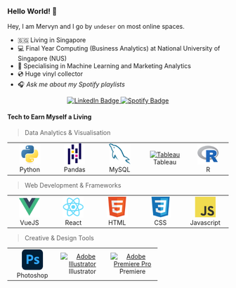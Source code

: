 ### Hello World! 👋

Hey, I am Mervyn and I go by `undeser` on most online spaces.

-   🇸🇬 Living in Singapore
-   💻 Final Year Computing (Business Analytics) at National University of Singapore (NUS)
-   🔭 Specialising in Machine Learning and Marketing Analytics
-   💿 Huge vinyl collector
-   🎧 _Ask me about my Spotify playlists_

<div id="header" align="center">
  <div id="badges">
    <a href="https://www.linkedin.com/in/mervseah/">
      <img src="https://img.shields.io/badge/LinkedIn-blue?style=for-the-badge&logo=linkedin&logoColor=white" alt="LinkedIn Badge"/>
    </a>
    <a href="https://open.spotify.com/user/1163571756?si=f107f55e9b8649b7">
      <img src="https://img.shields.io/badge/Spotify-1ED760?style=for-the-badge&logo=spotify&logoColor=white" alt="Spotify Badge"/>
    </a>
  </div>
</div>

#### Tech to Earn Myself a Living
> Data Analytics & Visualisation
<table>
  <tr>
    <td align="center" width="100">
      <a href="#macropower-tech">
        <img src="https://raw.githubusercontent.com/devicons/devicon/master/icons/python/python-original.svg" width="48" height="48" alt="Python" />
      </a>
      <br>Python
    </td>
    <td align="center" width="100">
      <a href="#macropower-tech">
        <img src="https://raw.githubusercontent.com/devicons/devicon/master/icons/pandas/pandas-original.svg" width="48" height="48" alt="Pandas" />
      </a>
      <br>Pandas
    </td>
    <td align="center" width="100">
      <a href="#macropower-tech">
        <img src="https://raw.githubusercontent.com/devicons/devicon/master/icons/mysql/mysql-original.svg" width="48" height="48" alt="MySQL" />
      </a>
      <br>MySQL
    </td>
  <td align="center" width="100">
      <a href="#macropower-tech">
        <img src="https://w7.pngwing.com/pngs/138/659/png-transparent-tableau-software-hd-logo.png" width="48" height="48" alt="Tableau" />
      </a>
      <br>Tableau
    </td>
  <td align="center" width="100">
      <a href="#macropower-tech">
        <img src="https://raw.githubusercontent.com/devicons/devicon/master/icons/r/r-original.svg" width="48" height="48" alt="R" />
      </a>
      <br>R
    </td>
    </tr>
</table>

> Web Development & Frameworks
<table>
  <tr>
    <td align="center" width="100">
      <a href="#macropower-tech">
        <img src="https://raw.githubusercontent.com/devicons/devicon/master/icons/vuejs/vuejs-original.svg" width="48" height="48" alt="VueJS" />
      </a>
      <br>VueJS
    </td>
    <td align="center" width="100">
      <a href="#macropower-tech">
        <img src="https://raw.githubusercontent.com/devicons/devicon/master/icons/react/react-original.svg" width="48" height="48" alt="React" />
      </a>
      <br>React
    </td>
    <td align="center" width="100">
      <a href="#macropower-tech">
        <img src="https://raw.githubusercontent.com/devicons/devicon/1119b9f84c0290e0f0b38982099a2bd027a48bf1/icons/html5/html5-original.svg" width="48" height="48" alt="HTML" />
      </a>
      <br>HTML
    </td>
    <td align="center" width="100">
      <a href="#macropower-tech">
        <img src="https://raw.githubusercontent.com/devicons/devicon/1119b9f84c0290e0f0b38982099a2bd027a48bf1/icons/css3/css3-original.svg" width="48" height="48" alt="CSS" />
      </a>
      <br>CSS
    </td>
    <td align="center" width="100">
      <a href="#macropower-tech">
        <img src="https://raw.githubusercontent.com/devicons/devicon/master/icons/javascript/javascript-original.svg" width="48" height="48" alt="Javascript" />
      </a>
      <br>Javascript
    </td>
  </tr>
</table>

> Creative & Design Tools
<table>
  <tr>
    <td align="center" width="100">
      <a href="#macropower-tech">
        <img src="https://raw.githubusercontent.com/devicons/devicon/master/icons/photoshop/photoshop-original.svg" width="48" height="48" alt="Adobe Photoshop" />
      </a>
      <br>Photoshop
    </td>
    <td align="center" width="100">
      <a href="#macropower-tech">
        <img src="https://upload.wikimedia.org/wikipedia/commons/thumb/f/fb/Adobe_Illustrator_CC_icon.svg/2101px-Adobe_Illustrator_CC_icon.svg.png" width="48" height="48" alt="Adobe Illustrator" />
      </a>
      <br>Illustrator
    </td>
    <td align="center" width="100">
      <a href="#macropower-tech">
        <img src="https://upload.wikimedia.org/wikipedia/commons/thumb/4/40/Adobe_Premiere_Pro_CC_icon.svg/788px-Adobe_Premiere_Pro_CC_icon.svg.png" width="48" height="48" alt="Adobe Premiere Pro" />
      </a>
      <br>Premiere
    </td>
  </tr>
</table>


<!--
<div style="width: 100%;">
  <img src="hello.svg" style="width: 100%;" alt="testing">
</div>


**undeser/undeser** is a ✨ _special_ ✨ repository because its `README.md` (this file) appears on your GitHub profile.

Here are some ideas to get you started:

- 🔭 I’m currently working on ...
- 🌱 I’m currently learning ...
- 👯 I’m looking to collaborate on ...
- 🤔 I’m looking for help with ...
- 💬 Ask me about ...
- 📫 How to reach me: ...
- 😄 Pronouns: ...
- ⚡ Fun fact: ...
-->
